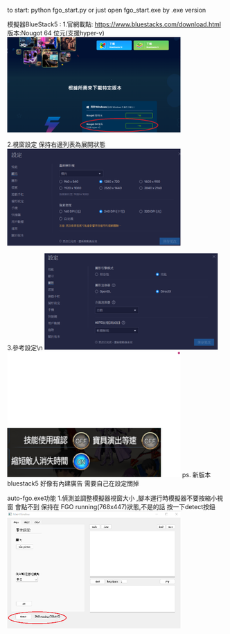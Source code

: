 to start: 
python fgo_start.py
or just open fgo_start.exe by .exe version



模擬器BlueStack5 :
1.官網載點: https://www.bluestacks.com/download.html
版本:Nougot 64 位元(支援hyper-v)
<img src="https://github.com/AslipHsu/picture/blob/main/1.png" width="400">

2.視窗設定
保持右邊列表為展開狀態
<img src="https://github.com/AslipHsu/picture/blob/main/2.1.png" width="400">

3.參考設定\n
<img src="https://github.com/AslipHsu/picture/blob/main/2.2.png" width="400">
<img src="https://github.com/AslipHsu/picture/blob/main/2.3.png" width="400">
ps. 新版本bluestack5 好像有內建廣告 需要自己在設定關掉


auto-fgo.exe功能
1.偵測並調整模擬器視窗大小 ,腳本運行時模擬器不要按縮小視窗 會點不到
保持在 FGO running(768x447)狀態,不是的話 按一下detect按鈕
<img src="https://github.com/AslipHsu/picture/blob/main/3.png" width="400">




